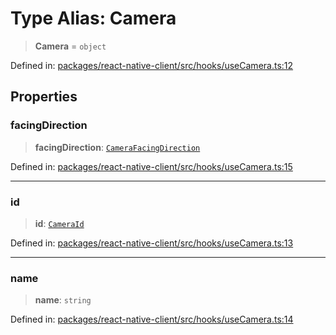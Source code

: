 # Type Alias: Camera

> **Camera** = `object`

Defined in: [packages/react-native-client/src/hooks/useCamera.ts:12](https://github.com/fishjam-cloud/mobile-client-sdk/blob/a60616b68cd043388665165d49f98ce759f80517/packages/react-native-client/src/hooks/useCamera.ts#L12)

## Properties

### facingDirection

> **facingDirection**: [`CameraFacingDirection`](CameraFacingDirection.md)

Defined in: [packages/react-native-client/src/hooks/useCamera.ts:15](https://github.com/fishjam-cloud/mobile-client-sdk/blob/a60616b68cd043388665165d49f98ce759f80517/packages/react-native-client/src/hooks/useCamera.ts#L15)

***

### id

> **id**: [`CameraId`](CameraId.md)

Defined in: [packages/react-native-client/src/hooks/useCamera.ts:13](https://github.com/fishjam-cloud/mobile-client-sdk/blob/a60616b68cd043388665165d49f98ce759f80517/packages/react-native-client/src/hooks/useCamera.ts#L13)

***

### name

> **name**: `string`

Defined in: [packages/react-native-client/src/hooks/useCamera.ts:14](https://github.com/fishjam-cloud/mobile-client-sdk/blob/a60616b68cd043388665165d49f98ce759f80517/packages/react-native-client/src/hooks/useCamera.ts#L14)
